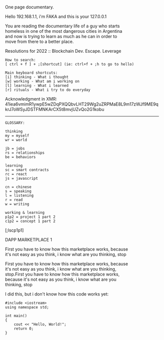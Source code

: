 One page documentary.
    
Hello 192.168.1.1, i'm FAKA and this is your 127.0.0.1  

You are reading the documentary life of a guy who starts  
homeless in one of the most dangerous cities in Argentina  
and now is trying to learn as much as he can in order to  
move from there to a better place.  
  
Resolutions for 2022 :: Blockchain Dev. Escape. Leverage  

    How to search:  
    [ ctrl + f ] + ;[shortcut] (ie: ctrl+f + ;h to go to hello)  
    
    Main keyboard shortcuts:  
    [i] thinking - What i thought  
    [w] working - What am i working on  
    [l] learning - What i learned  
    [r] rituals - What i try to do everyday  

Acknowledgment in XMR:  
41iea6vmimR1ywpE5wZDqPXQQbvLHT29Wg2uZRPMaE8L9m17zWJf9ME9qkrJ7oWSyJDSTFMNKArCX5t8mvjUZvQo2G1kobu  

  ---  

    GLOSSARY:  
    
    thinking
    my = myself
    wr = world  

    jb = jobs
    rs = relationships
    be = behaviors

    learning
    sc = smart contracts  
    rc = react
    js = javascript  

    cn = chinese  
    s = speaking  
    l = listening  
    r = read  
    w = writing  

    working & learning
    p1p2 = project 1 part 2 
    c1p2 = concept 1 part 2  
      
[;lscp1p1]  

DAPP MARKETPLACE 1  
  
First you have to know how this marketplace works, because  
it's not easy as you think, i know what are you thinking, stop    
  
First you have to know how this marketplace works, because  
it's not easy as you think, i know what are you thinking,  
stop.First you have to know how this marketplace works,  
because it's not easy as you think, i know what are you  
thinking, stop  
  
I did this, but i don't know how this code works yet:  
  
    #include <iostream>
    using namespace std;

    int main() 
    {
        cout << "Hello, World!";
        return 0;
    } 